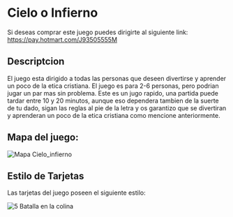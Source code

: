 # Cielo o Infierno

Si deseas comprar este juego puedes dirigirte al siguiente link: https://pay.hotmart.com/J93505555M

## Descriptcion

El juego esta dirigido a todas las personas que deseen divertirse y aprender un poco de la etica cristiana. El juego es para 2-6 personas, pero podrian jugar un par mas sin problema. Este es un jugo rapido, una partida puede tardar entre 10 y 20 minutos, aunque eso dependera tambien de la suerte de tu dado, sigan las reglas al pie de la letra y os garantizo que se divertiran y aprenderan un poco de la etica cristiana como mencione anteriormente.

## Mapa del juego:

![Mapa Cielo_infierno](https://github.com/Botache500/Juegos-Print-and-Play/assets/171523160/3a1d2ba7-c837-4646-86e4-38313ba9c44a)

## Estilo de Tarjetas

Las tarjetas del juego poseen el siguiente estilo:

![5 Batalla en la colina](https://github.com/Botache500/Juegos-Print-and-Play/assets/171523160/ad794f07-0286-4012-ac87-7b65698c99c7)



